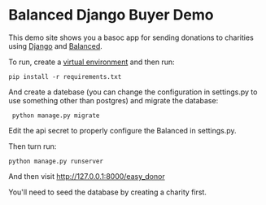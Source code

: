 # Balanced Django Buyer Demo

This demo site shows you a basoc app for sending donations to charities using [Django](https://docs.djangoproject.com) and [Balanced](https://www.balancedpayments.com).

To run, create a [virtual environment](http://www.doughellmann.com/articles/pythonmagazine/completely-different/2008-05-virtualenvwrapper/index.html) and then run:

    pip install -r requirements.txt

And create a datebase (you can change the configuration in settings.py to use something other than postgres) and migrate the database:

     python manage.py migrate

Edit the api secret to properly configure the Balanced in settings.py. 

Then turn run:

    python manage.py runserver


And then visit http://127.0.0.1:8000/easy_donor

You'll need to seed the database by creating a charity first. 
